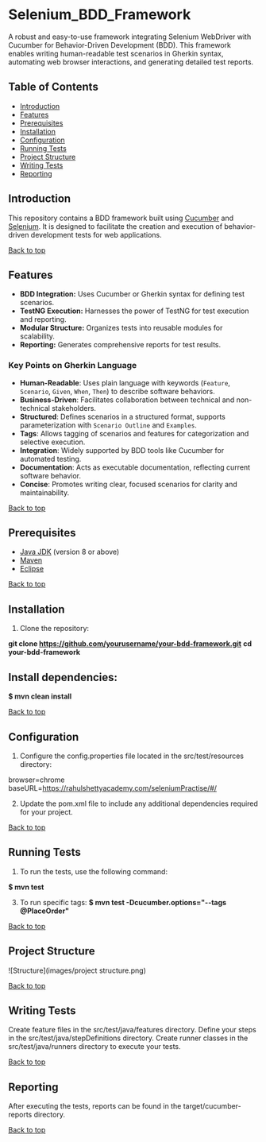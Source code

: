 # Selenium_BDD_Framework
A robust and easy-to-use framework integrating Selenium WebDriver with Cucumber for Behavior-Driven Development (BDD). This framework enables writing human-readable test scenarios in Gherkin syntax, automating web browser interactions, and generating detailed test reports.

## Table of Contents
- [Introduction](#introduction)
- [Features](#features)
- [Prerequisites](#prerequisites)
- [Installation](#installation)
- [Configuration](#configuration)
- [Running Tests](#running-tests)
- [Project Structure](#project-structure)
- [Writing Tests](#writing-tests)
- [Reporting](#reporting)

## Introduction
This repository contains a BDD framework built using [Cucumber](https://cucumber.io/) and [Selenium](https://www.selenium.dev/). It is designed to facilitate the creation and execution of behavior-driven development tests for web applications.

[Back to top](#table-of-contents)

## Features
- **BDD Integration:** Uses Cucumber or Gherkin syntax for defining test scenarios.
- **TestNG Execution:** Harnesses the power of TestNG for test execution and reporting.
- **Modular Structure:** Organizes tests into reusable modules for scalability.
- **Reporting:** Generates comprehensive reports for test results.

### Key Points on Gherkin Language

- **Human-Readable**: Uses plain language with keywords (`Feature`, `Scenario`, `Given`, `When`, `Then`) to describe software behaviors.
- **Business-Driven**: Facilitates collaboration between technical and non-technical stakeholders.
- **Structured**: Defines scenarios in a structured format, supports parameterization with `Scenario Outline` and `Examples`.
- **Tags**: Allows tagging of scenarios and features for categorization and selective execution.
- **Integration**: Widely supported by BDD tools like Cucumber for automated testing.
- **Documentation**: Acts as executable documentation, reflecting current software behavior.
- **Concise**: Promotes writing clear, focused scenarios for clarity and maintainability.
  
[Back to top](#table-of-contents)

## Prerequisites
- [Java JDK](https://www.oracle.com/java/technologies/javase-downloads.html) (version 8 or above)
- [Maven](https://maven.apache.org/)
- [Eclipse](https://www.eclipse.org/ide/)

[Back to top](#table-of-contents)

## Installation
1. Clone the repository:
   
 **git clone https://github.com/yourusername/your-bdd-framework.git**
 **cd your-bdd-framework**

## Install dependencies:
 **$ mvn clean install**
  
[Back to top](#table-of-contents)

## Configuration
1. Configure the config.properties file located in the src/test/resources directory:

  browser=chrome
  baseURL=https://rahulshettyacademy.com/seleniumPractise/#/

2. Update the pom.xml file to include any additional dependencies required for your project.

[Back to top](#table-of-contents)

## Running Tests
1. To run the tests, use the following command:
   
 **$ mvn test**
   
3. To run specific tags:
 **$ mvn test -Dcucumber.options="--tags @PlaceOrder"**
   
[Back to top](#table-of-contents)

## Project Structure
![Structure](images/project structure.png)

[Back to top](#table-of-contents)

## Writing Tests
Create feature files in the src/test/java/features directory.
Define your steps in the src/test/java/stepDefinitions directory.
Create runner classes in the src/test/java/runners directory to execute your tests.

[Back to top](#table-of-contents)

## Reporting
After executing the tests, reports can be found in the target/cucumber-reports directory.

[Back to top](#table-of-contents)
